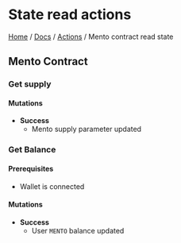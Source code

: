 # State read actions

[Home](../../../README.md) / [Docs](../../index.md) / [Actions](../index.md) / Mento contract read state

## Mento Contract

### Get supply

#### Mutations

- **Success**
  - Mento supply parameter updated

### Get Balance

#### Prerequisites

- Wallet is connected

#### Mutations

- **Success**
  - User `MENTO` balance updated
